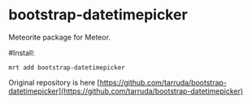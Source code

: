 bootstrap-datetimepicker
========================

Meteorite package for Meteor.

#Install:

    mrt add bootstrap-datetimepicker

Original repository is here [https://github.com/tarruda/bootstrap-datetimepicker](https://github.com/tarruda/bootstrap-datetimepicker)
